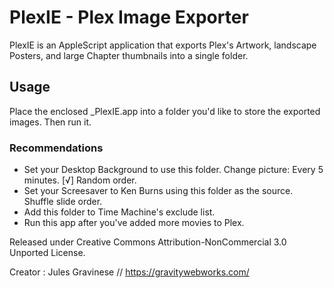 # PlexIE - Plex Image Exporter

PlexIE is an AppleScript application that exports Plex's Artwork, landscape Posters, and large Chapter thumbnails into a single folder.

## Usage

Place the enclosed _PlexIE.app into a folder you'd like to store the exported images. Then run it.

### Recommendations

- Set your Desktop Background to use this folder. Change picture: Every 5 minutes. [√] Random order.
- Set your Screesaver to Ken Burns using this folder as the source. Shuffle slide order.
- Add this folder to Time Machine's exclude list.
- Run this app after you've added more movies to Plex.

Released under Creative Commons Attribution-NonCommercial 3.0 Unported License.

Creator : Jules Gravinese // https://gravitywebworks.com/